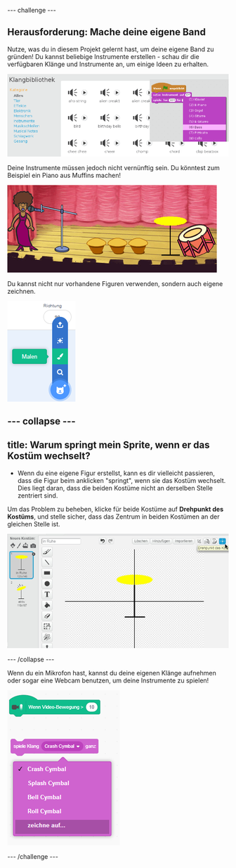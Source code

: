 --- challenge ---

## Herausforderung: Mache deine eigene Band

Nutze, was du in diesem Projekt gelernt hast, um deine eigene Band zu gründen! Du kannst beliebige Instrumente erstellen - schau dir die verfügbaren Klänge und Instrumente an, um einige Ideen zu erhalten.

![Screenshot](images/band-ideas.png)

Deine Instrumente müssen jedoch nicht vernünftig sein. Du könntest zum Beispiel ein Piano aus Muffins machen!

![Screenshot](images/band-piano.png)

Du kannst nicht nur vorhandene Figuren verwenden, sondern auch eigene zeichnen.

![Screenshot](images/band-draw.png)

--- collapse ---
---
title: Warum springt mein Sprite, wenn er das Kostüm wechselt?
---

+ Wenn du eine eigene Figur erstellst, kann es dir vielleicht passieren, dass die Figur beim anklicken "springt", wenn sie das Kostüm wechselt. Dies liegt daran, dass die beiden Kostüme nicht an derselben Stelle zentriert sind.

Um das Problem zu beheben, klicke für beide Kostüme auf **Drehpunkt des Kostüms**, und stelle sicher, dass das Zentrum in beiden Kostümen an der gleichen Stelle ist.

![Screenshot](images/band-center.png)

--- /collapse ---

Wenn du ein Mikrofon hast, kannst du deine eigenen Klänge aufnehmen oder sogar eine Webcam benutzen, um deine Instrumente zu spielen!

![Screenshot](images/band-io.png)

--- /challenge ---